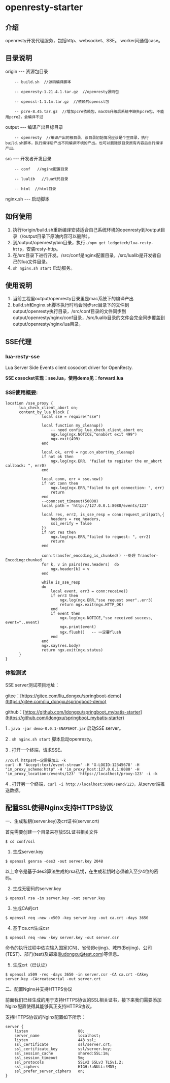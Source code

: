 # openresty-starter

## 介绍
openresty开发代理服务，包括http、websocket、SSE。
worker间通信case。



## 目录说明

origin --- 资源包目录

        -- build.sh  //源码编译脚本

        -- openresty-1.21.4.1.tar.gz  //openresty源码包

        -- openssl-1.1.1m.tar.gz  //依赖的openssl包
        
        -- pcre-8.45.tar.gz  //增加pcre依赖包，macOS升级后系统中缺失pcre包，不能用pcre2，会编译不过


output --- 编译产出目标目录

        -- openresty  //编译产出的根目录，该目录初始情况应该是个空目录，执行build.sh脚本，执行编译后产出不同编译环境的产出。也可以删除该目录原有内容后自行编译产出。



src    --- 开发者开发目录

        -- conf   //nginx配置目录

        -- lualib   //lua代码目录
        
        -- html  //html目录


nginx.sh  --- 启动脚本



## 如何使用

1. 执行/origin/build.sh重新编译安装适合自己系统环境的openresty到/output目录（/output目录下原油内容可以删除）。
2. 到/output/openresty/bin目录，执行`./opm get ledgetech/lua-resty-http`，安装resty-http。
3. 在/src目录下进行开发。/src/conf是nginx配置目录，/src/lualib是开发者自己的lua文件目录。
4. `sh nginx.sh start` 启动服务。

## 使用说明

1.  当前工程里output/openresty目录里是mac系统下的编译产出
2.  build.sh和nginx.sh脚本执行时均会同步src目录下的文件到output/openresty执行目录，/src/conf目录的文件同步到output/openresty/nginx/conf目录，/src/lualib目录的文件会完全同步覆盖到output/openresty/nginx/lua目录。


## SSE代理

### lua-resty-sse
Lua Server Side Events client cosocket driver for OpenResty.

**SSE cosocket实现：sse.lua，使用demo见：forward.lua**

### SSE使用概要:
````
location /sse_proxy {
      lua_check_client_abort on;
      content_by_lua_block {
                local sse = require("sse")

                local function my_cleanup()
                    -- need config lua_check_client_abort on;
                    ngx.log(ngx.NOTICE,"onabort exit 499")
                    ngx.exit(499)
                end
            
                local ok, err0 = ngx.on_abort(my_cleanup)
                if not ok then
                    ngx.log(ngx.ERR, "failed to register the on_abort callback: ", err0)
                end
            
                local conn, err = sse.new()
                if not conn then
                    ngx.log(ngx.ERR,"failed to get connection: ", err)
                    return
                end
                --conn:set_timeout(50000)
                local path = 'http://127.0.0.1:8080/events/123'
            
                local res, err2, is_sse_resp = conn:request_uri(path,{
                    headers = req_headers,
                    ssl_verify = false
                })
                if not res then
                    ngx.log(ngx.ERR,"failed to request: ", err2)
                    return
                end

                conn:transfer_encoding_is_chunked() --处理 Transfer-Encoding:chunked
                for k, v in pairs(res.headers)  do
                    ngx.header[k] = v
                end

                while is_sse_resp
                do
                    local event, err3 = conn:receive()
                    if err3 then
                        ngx.log(ngx.ERR,"sse request over"..err3)
                        return ngx.exit(ngx.HTTP_OK)
                    end
                    if event then
                        ngx.log(ngx.NOTICE,"sse received success, event="..event)
                        ngx.print(event)
                        ngx.flush()   -- 一定要flush
                    end
                end
                ngx.say(res.body)
                return ngx.exit(ngx.status)
      }
}
````

### 体验测试

SSE server测试项目地址：

gitee：[https://gitee.com/liu_dongxu/springboot-demo](https://gitee.com/liu_dongxu/springboot-demo)

github：[https://github.com/ldongxu/springboot_mybatis-starter](https://github.com/ldongxu/springboot_mybatis-starter)


1 . `java -jar demo-0.0.1-SNAPSHOT.jar` 启动SSE server。

2 . `sh nginx.sh start` 脚本启动openresty。

3 . 打开一个终端，请求SSE。

````
//curl https时一定需要加上 -k
curl -H 'Accept:text/event-stream' -H 'X-LOGID:12345678' -H "im_proxy_scheme:http" -H 'im_proxy_host:127.0.0.1:8080' -H 'im_proxy_location:/events/123' 'https://localhost/proxy-123' -i -k
````

 4 .  打开另一个终端，`curl -i http://localhost:8080/send/123`，从server端推送数据。





## 配置SSL使得Nginx支持HTTPS协议
一、生成私钥(server.key)及crt证书(server.crt)

首先需要创建一个目录来存放SSL证书相关文件
````
$ cd conf/ssl
````
1. 生成server.key

```
$ openssl genrsa -des3 -out server.key 2048
```

以上命令是基于des3算法生成的rsa私钥，在生成私钥时必须输入至少4位的密码。

2. 生成无密码的server.key

```
$ openssl rsa -in server.key -out server.key
```
3. 生成CA的crt
````
$ openssl req -new -x509 -key server.key -out ca.crt -days 3650 
````
4. 基于ca.crt生成csr
````
$ openssl req -new -key server.key -out server.csr
````
命令的执行过程中依次输入国家(CN)、省份(Beijing)、城市(Beijing)、公司(TEST)、部门(test)及邮箱(liudongxu@test.com)等信息。

5. 生成crt（已认证）
````
$ openssl x509 -req -days 3650 -in server.csr -CA ca.crt -CAkey server.key -CAcreateserial -out server.crt
````
二、配置Nginx并支持HTTPS协议

前面我们已经生成的用于支持HTTPS协议的SSL相关证书，接下来我们需要添加Nginx配置使得其能够真正支持HTTPS协议。

支持HTTPS协议的Nginx配置如下所示：

````
server {
    listen                      80;
    server_name                 localhost;
    listen                      443 ssl;
    ssl_certificate             ssl/server.crt;
    ssl_certificate_key         ssl/server.key;
    ssl_session_cache           shared:SSL:1m;
    ssl_session_timeout         5m;
    ssl_protocols               SSLv2 SSLv3 TLSv1.2;
    ssl_ciphers                 HIGH:!aNULL:!MD5;
    ssl_prefer_server_ciphers   on;
}
````







